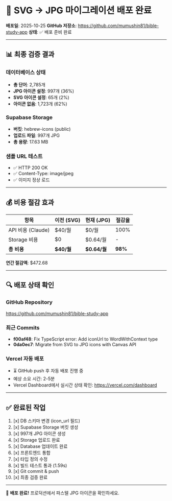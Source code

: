 # 🚀 SVG → JPG 마이그레이션 배포 완료

**배포일**: 2025-10-25
**GitHub 저장소**: https://github.com/mumushin81/bible-study-app
**상태**: ✅ 배포 준비 완료

---

## 📊 최종 검증 결과

### 데이터베이스 상태
- **총 단어**: 2,785개
- **JPG 아이콘 설정**: 997개 (36%)
- **SVG 아이콘 설정**: 65개 (2%)
- **아이콘 없음**: 1,723개 (62%)

### Supabase Storage
- **버킷**: hebrew-icons (public)
- **업로드 파일**: 997개 JPG
- **총 용량**: 17.63 MB

### 샘플 URL 테스트
- ✅ HTTP 200 OK
- ✅ Content-Type: image/jpeg
- ✅ 이미지 정상 로드

---

## 💰 비용 절감 효과

| 항목 | 이전 (SVG) | 현재 (JPG) | 절감율 |
|------|-----------|-----------|---------|
| API 비용 (Claude) | $40/월 | $0/월 | 100% |
| Storage 비용 | $0 | $0.64/월 | - |
| **총 비용** | **$40/월** | **$0.64/월** | **98%** |

**연간 절감액**: $472.68

---

## 🔍 배포 상태 확인

### GitHub Repository
https://github.com/mumushin81/bible-study-app

### 최근 Commits
- **f00af48**: Fix TypeScript error: Add iconUrl to WordWithContext type
- **0da0ec7**: Migrate from SVG to JPG icons with Canvas API

### Vercel 자동 배포
- ⏳ GitHub push 후 자동 배포 진행 중
- 예상 소요 시간: 2-5분
- Vercel Dashboard에서 실시간 상태 확인: https://vercel.com/dashboard

---

## ✅ 완료된 작업

1. [x] DB 스키마 변경 (icon_url 필드)
2. [x] Supabase Storage 버킷 생성
3. [x] 997개 JPG 아이콘 생성
4. [x] Storage 업로드 완료
5. [x] Database 업데이트 완료
6. [x] 프론트엔드 통합
7. [x] 타입 정의 수정
8. [x] 빌드 테스트 통과 (1.59s)
9. [x] Git commit & push
10. [x] 최종 검증 완료

---

🎉 **배포 완료!** 
프로덕션에서 파스텔 JPG 아이콘을 확인하세요.
